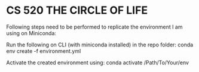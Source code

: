 # CS 520 THE CIRCLE OF LIFE

Following steps need to be performed to replicate the environment I am using on Miniconda:

Run the following on CLI (with miniconda installed) in the repo folder: conda env create -f environment.yml

Activate the created environment using: conda activate /Path/To/Your/env
